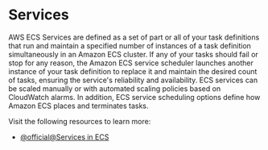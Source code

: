 # Services

AWS ECS Services are defined as a set of part or all of your task definitions that run and maintain a specified number of instances of a task definition simultaneously in an Amazon ECS cluster. If any of your tasks should fail or stop for any reason, the Amazon ECS service scheduler launches another instance of your task definition to replace it and maintain the desired count of tasks, ensuring the service's reliability and availability. ECS services can be scaled manually or with automated scaling policies based on CloudWatch alarms. In addition, ECS service scheduling options define how Amazon ECS places and terminates tasks.

Visit the following resources to learn more:

- [@official@Services in ECS](https://docs.aws.amazon.com/AmazonECS/latest/developerguide/ecs_services.html)
